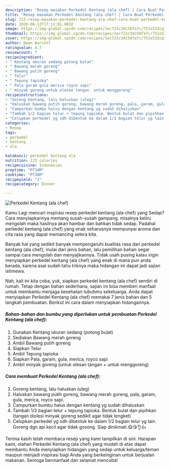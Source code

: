 ```yaml
---
description: "Resep masakan Perkedel Kentang (ala chef) | Cara Buat Perkedel Kentang (ala chef) Yang Enak Banget"
title: "Resep masakan Perkedel Kentang (ala chef) | Cara Buat Perkedel Kentang (ala chef) Yang Enak Banget"
slug: 715-resep-masakan-perkedel-kentang-ala-chef-cara-buat-perkedel-kentang-ala-chef-yang-enak-banget
date: 2020-06-12T17:11:01.083Z
image: https://img-global.cpcdn.com/recipes/1ec721c3dc58fa7c/751x532cq70/perkedel-kentang-ala-chef-foto-resep-utama.jpg
thumbnail: https://img-global.cpcdn.com/recipes/1ec721c3dc58fa7c/751x532cq70/perkedel-kentang-ala-chef-foto-resep-utama.jpg
cover: https://img-global.cpcdn.com/recipes/1ec721c3dc58fa7c/751x532cq70/perkedel-kentang-ala-chef-foto-resep-utama.jpg
author: Owen Barrett
ratingvalue: 4.7
reviewcount: 7
recipeingredient:
- " Kentang ukuran sedang potong bulat"
- " Bawang merah goreng"
- " Bawang putih goreng"
- " Telur"
- " Tepung tapioka"
- " Pala garam gula merica royco sapi"
- " minyak goreng untuk olesan tangan  untuk menggoreng"
recipeinstructions:
- "Goreng kentang, lalu haluskan (uleg)"
- "Haluskan bawang putih goreng, bawang merah goreng, pala, garam, gula, merica, royco sapi."
- "Campurkan bumbu halus dengan kentang yg sudah dihaluskan"
- "Tambah 1/2 bagian telur + tepung tapioka. Bentuk bulat dan pipihkan (tangan diolesi minyak goreng sedikit agar tidak lengket)"
- "Celupkan perkedel yg sdh dibentuk ke dalam 1/2 bagian telur yg lain. Goreng dgn api kecil agar tidak gosong. Siap dinikmati.😋😘👌👍"
categories:
- Resep
tags:
- perkedel
- kentang
- ala

katakunci: perkedel kentang ala 
nutrition: 123 calories
recipecuisine: Indonesian
preptime: "PT34M"
cooktime: "PT36M"
recipeyield: "2"
recipecategory: Dinner

---
```



![Perkedel Kentang (ala chef)](https://img-global.cpcdn.com/recipes/1ec721c3dc58fa7c/751x532cq70/perkedel-kentang-ala-chef-foto-resep-utama.jpg)

Kamu Lagi mencari inspirasi resep perkedel kentang (ala chef) yang Sedap? Cara menyiapkannya memang susah-susah gampang. misalnya keliru mengolah maka hasilnya akan hambar dan bahkan tidak sedap. Padahal perkedel kentang (ala chef) yang enak seharusnya mempunyai aroma dan cita rasa yang dapat memancing selera kita.



Banyak hal yang sedikit banyak mempengaruhi kualitas rasa dari perkedel kentang (ala chef), mulai dari jenis bahan, lalu pemilihan bahan segar sampai cara mengolah dan menyajikannya. Tidak usah pusing kalau ingin menyiapkan perkedel kentang (ala chef) yang enak di mana pun anda berada, karena asal sudah tahu triknya maka hidangan ini dapat jadi sajian istimewa.


Nah, kali ini kita coba, yuk, siapkan perkedel kentang (ala chef) sendiri di rumah. Tetap dengan bahan sederhana, sajian ini bisa memberi manfaat untuk membantu menjaga kesehatan tubuhmu sekeluarga. Anda dapat menyiapkan Perkedel Kentang (ala chef) memakai 7 jenis bahan dan 5 langkah pembuatan. Berikut ini cara dalam menyiapkan hidangannya.

<!--inarticleads1-->

##### Bahan-bahan dan bumbu yang diperlukan untuk pembuatan Perkedel Kentang (ala chef):

1. Gunakan  Kentang ukuran sedang (potong bulat)
1. Sediakan  Bawang merah goreng
1. Ambil  Bawang putih goreng
1. Siapkan  Telur
1. Ambil  Tepung tapioka
1. Siapkan  Pala, garam, gula, merica, royco sapi
1. Ambil  minyak goreng (untuk olesan tangan + untuk menggoreng)




<!--inarticleads2-->

##### Cara membuat Perkedel Kentang (ala chef):

1. Goreng kentang, lalu haluskan (uleg)
1. Haluskan bawang putih goreng, bawang merah goreng, pala, garam, gula, merica, royco sapi.
1. Campurkan bumbu halus dengan kentang yg sudah dihaluskan
1. Tambah 1/2 bagian telur + tepung tapioka. Bentuk bulat dan pipihkan (tangan diolesi minyak goreng sedikit agar tidak lengket)
1. Celupkan perkedel yg sdh dibentuk ke dalam 1/2 bagian telur yg lain. Goreng dgn api kecil agar tidak gosong. Siap dinikmati.😋😘👌👍




Terima kasih telah membaca resep yang kami tampilkan di sini. Harapan kami, olahan Perkedel Kentang (ala chef) yang mudah di atas dapat membantu Anda menyiapkan hidangan yang sedap untuk keluarga/teman maupun menjadi inspirasi bagi Anda yang berkeinginan untuk berjualan makanan. Semoga bermanfaat dan selamat mencoba!
